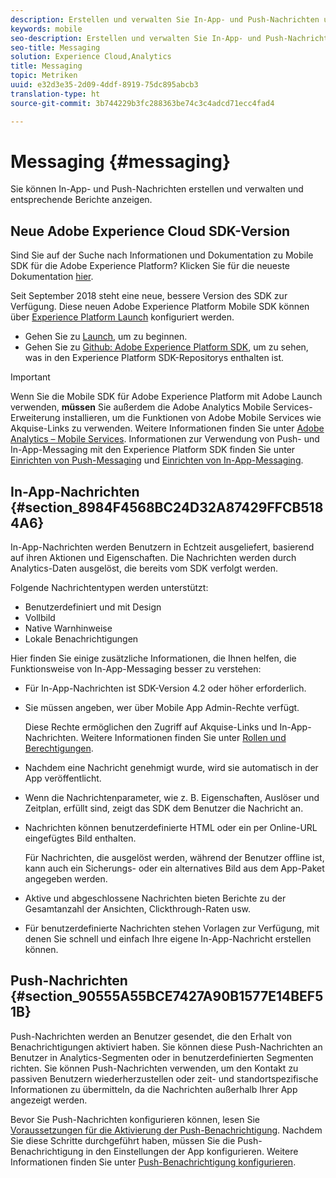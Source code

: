 ```yaml
---
description: Erstellen und verwalten Sie In-App- und Push-Nachrichten und erstellen Sie Berichte zu diesen Nachrichten.
keywords: mobile
seo-description: Erstellen und verwalten Sie In-App- und Push-Nachrichten und erstellen Sie Berichte zu diesen Nachrichten.
seo-title: Messaging
solution: Experience Cloud,Analytics
title: Messaging
topic: Metriken
uuid: e32d3e35-2d09-4ddf-8919-75dc895abcb3
translation-type: ht
source-git-commit: 3b744229b3fc288363be74c3c4adcd71ecc4fad4

---
```



# Messaging {#messaging}

Sie können In-App- und Push-Nachrichten erstellen und verwalten und entsprechende Berichte anzeigen.

## Neue Adobe Experience Cloud SDK-Version

Sind Sie auf der Suche nach Informationen und Dokumentation zu Mobile SDK für die Adobe Experience Platform? Klicken Sie für die neueste Dokumentation [hier](https://aep-sdks.gitbook.io/docs/).

Seit September 2018 steht eine neue, bessere Version des SDK zur Verfügung. Diese neuen Adobe Experience Platform Mobile SDK können über [Experience Platform Launch](https://www.adobe.com/de/experience-platform/launch.html) konfiguriert werden.

* Gehen Sie zu [Launch](https://launch.adobe.com/), um zu beginnen.
* Gehen Sie zu [Github: Adobe Experience Platform SDK](https://github.com/Adobe-Marketing-Cloud/acp-sdks), um zu sehen, was in den Experience Platform SDK-Repositorys enthalten ist.

>[!IMPORTANT]
>
> Wenn Sie die Mobile SDK für Adobe Experience Platform mit Adobe Launch verwenden, **müssen** Sie außerdem die Adobe Analytics Mobile Services-Erweiterung installieren, um die Funktionen von Adobe Mobile Services wie Akquise-Links zu verwenden. Weitere Informationen finden Sie unter [Adobe Analytics – Mobile Services](https://aep-sdks.gitbook.io/docs/using-mobile-extensions/adobe-analytics-mobile-services). Informationen zur Verwendung von Push- und In-App-Messaging mit den Experience Platform SDK finden Sie unter [Einrichten von Push-Messaging](https://aep-sdks.gitbook.io/docs/using-mobile-extensions/adobe-analytics-mobile-services#set-up-push-messaging) und [Einrichten von In-App-Messaging](https://aep-sdks.gitbook.io/docs/using-mobile-extensions/adobe-analytics-mobile-services#set-up-in-app-messaging).

## In-App-Nachrichten {#section_8984F4568BC24D32A87429FFCB5184A6}

In-App-Nachrichten werden Benutzern in Echtzeit ausgeliefert, basierend auf ihren Aktionen und Eigenschaften. Die Nachrichten werden durch Analytics-Daten ausgelöst, die bereits vom SDK verfolgt werden.

Folgende Nachrichtentypen werden unterstützt:

* Benutzerdefiniert und mit Design
* Vollbild
* Native Warnhinweise
* Lokale Benachrichtigungen

Hier finden Sie einige zusätzliche Informationen, die Ihnen helfen, die Funktionsweise von In-App-Messaging besser zu verstehen:

* Für In-App-Nachrichten ist SDK-Version 4.2 oder höher erforderlich.
* Sie müssen angeben, wer über Mobile App Admin-Rechte verfügt.

   Diese Rechte ermöglichen den Zugriff auf Akquise-Links und In-App-Nachrichten. Weitere Informationen finden Sie unter [Rollen und Berechtigungen](/help/using/gs/c-mob-roles-and-permissions.md).
* Nachdem eine Nachricht genehmigt wurde, wird sie automatisch in der App veröffentlicht.
* Wenn die Nachrichtenparameter, wie z. B. Eigenschaften, Auslöser und Zeitplan, erfüllt sind, zeigt das SDK dem Benutzer die Nachricht an.
* Nachrichten können benutzerdefinierte HTML oder ein per Online-URL eingefügtes Bild enthalten.

   Für Nachrichten, die ausgelöst werden, während der Benutzer offline ist, kann auch ein Sicherungs- oder ein alternatives Bild aus dem App-Paket angegeben werden.
* Aktive und abgeschlossene Nachrichten bieten Berichte zu der Gesamtanzahl der Ansichten, Clickthrough-Raten usw.
* Für benutzerdefinierte Nachrichten stehen Vorlagen zur Verfügung, mit denen Sie schnell und einfach Ihre eigene In-App-Nachricht erstellen können.

## Push-Nachrichten {#section_90555A55BCE7427A90B1577E14BEF51B}

Push-Nachrichten werden an Benutzer gesendet, die den Erhalt von Benachrichtigungen aktiviert haben. Sie können diese Push-Nachrichten an Benutzer in Analytics-Segmenten oder in benutzerdefinierten Segmenten richten. Sie können Push-Nachrichten verwenden, um den Kontakt zu passiven Benutzern wiederherzustellen oder zeit- und standortspezifische Informationen zu übermitteln, da die Nachrichten außerhalb Ihrer App angezeigt werden.

Bevor Sie Push-Nachrichten konfigurieren können, lesen Sie [Voraussetzungen für die Aktivierung der Push-Benachrichtigung](/help/using/c-manage-app-settings/c-mob-confg-app/configure-push-messaging/prerequisites-push-messaging.md). Nachdem Sie diese Schritte durchgeführt haben, müssen Sie die Push-Benachrichtigung in den Einstellungen der App konfigurieren. Weitere Informationen finden Sie unter [Push-Benachrichtigung konfigurieren](/help/using/c-manage-app-settings/c-mob-confg-app/configure-push-messaging/configure-push-messaging.md).
